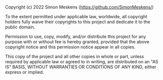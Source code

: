 Copyright (c) 2022 Simon Meskens (https://github.com/SimonMeskens/)

To the extent permitted under applicable law, worldwide, all copyright holders
fully waive their copyrights to this project and dedicate it to the public
domain.

Permission to use, copy, modify, and/or distribute this project for any purpose
with or without fee is hereby granted, provided that the above copyright notice
and this permission notice appear in all copies.

This copy of the project and all other copies in whole or part, unless required
by applicable law or agreed to in writing, are distributed on an "AS IS" BASIS,
WITHOUT WARRANTIES OR CONDITIONS OF ANY KIND, either express or implied.
